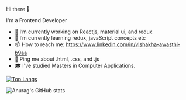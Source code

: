 Hi there :wave:

I'm a Frontend Developer

- 🔭 I’m currently working on Reactjs, material ui, and redux
- 🌱 I’m currently learning redux, javaScript concepts etc
- 📫 How to reach me: https://www.linkedin.com/in/vishakha-awasthi-b9aa
- 💬 Ping me about .html, .css, and .js
- 🎓 I've studied Masters in Computer Applications.


[![Top Langs](https://github-readme-stats.vercel.app/api/top-langs/?username=VishakhaAwasthi01&layout=compact)](https://github.com/anuraghazra/github-readme-stats)

![Anurag's GitHub stats](https://github-readme-stats.vercel.app/api?username=VishakhaAwasthi01&show_icons=true&theme=radical)

<!--
**VishakhaAwasthi01/VishakhaAwasthi01** is a ✨ _special_ ✨ repository because its `README.md` (this file) appears on your GitHub profile.

Here are some ideas to get you started:

2b117/

-->
